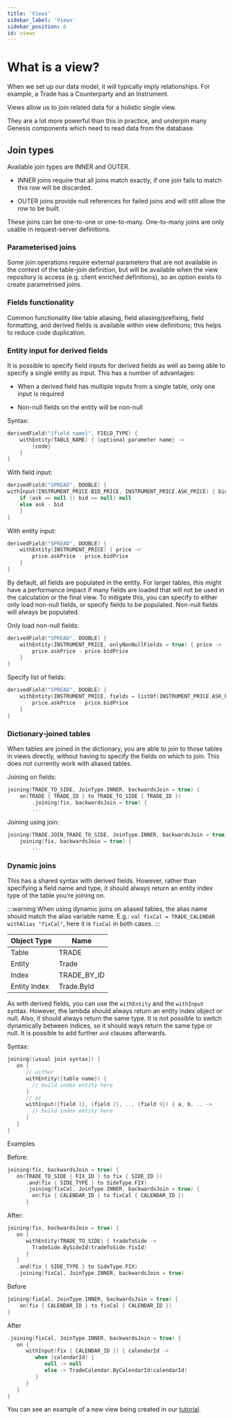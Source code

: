 ```yaml
---
title: 'Views'
sidebar_label: 'Views'
sidebar_position: 6
id: views
---
```


# What is a view?

When we set up our data model, it will typically imply relationships. For example, a Trade has a Counterparty and an Instrument.

Views allow us to join related data for a holistic single view.

They are a lot more powerful than this in practice, and underpin many Genesis components which need to read data from the database.

## Join types
Available join types are INNER and OUTER.

* INNER joins require that all joins match exactly, if one join fails to match this row will be discarded.

* OUTER joins provide null references for failed joins and will still allow the row to be built.

These joins can be one-to-one or one-to-many. One-to-many joins are only usable in request-server definitions.

### Parameterised joins
Some join operations require external parameters that are not available in the context of the table-join definition,
but will be available when the view repository is access (e.g. client enriched definitions), so an option exists to create parametrised joins.

### Fields functionality
Common functionality like table aliasing, field aliasing/prefixing, field formatting, and derived fields is available within view definitions; this helps to reduce code duplication.

### Entity input for derived fields
It is possible to specify field inputs for derived fields as well as being able to specify a single entity as input. This has a number of advantages:

- When a derived field has multiple inputs from a single table, only one input is required

- Non-null fields on the entity will be non-null
   
Syntax:
```kotlin
derivedField("{field name}", FIELD_TYPE) {
    withEntity(TABLE_NAME) { {optional parameter name} ->
        {code}
    }
}
```

With field input:

```kotlin
derivedField("SPREAD", DOUBLE) {
withInput(INSTRUMENT_PRICE.BID_PRICE, INSTRUMENT_PRICE.ASK_PRICE) { bid, ask ->
    if (ask == null || bid == null) null
    else ask - bid
    }
}
```

With entity input:

```kotlin
derivedField("SPREAD", DOUBLE) {
    withEntity(INSTRUMENT_PRICE) { price ->
        price.askPrice - price.bidPrice
    }
}
```
By default, all fields are populated in the entity. For larger tables, this might have a performance impact if many fields are loaded that will not be used in the calculation or the final view. To mitigate this, you can specify to either only load non-null fields, or specify fields to be populated. Non-null fields will always be populated.

Only load non-null fields:

```kotlin
derivedField("SPREAD", DOUBLE) {
    withEntity(INSTRUMENT_PRICE, onlyNonNullFields = true) { price ->
        price.askPrice - price.bidPrice
    }
}
```
Specify list of fields:

```kotlin
derivedField("SPREAD", DOUBLE) {
    withEntity(INSTRUMENT_PRICE, fields = listOf(INSTRUMENT_PRICE.ASK_PRICE, INSTRUMENT_PRICE.BID_PRICE)) { price ->
        price.askPrice - price.bidPrice
    }
}
```
### Dictionary-joined tables
When tables are joined in the dictionary, you are able to join to those tables in views directly, without having to specify the fields on which to join. This does not currently work with aliased tables.

Joining on fields:

```kotlin
joining(TRADE_TO_SIDE, JoinType.INNER, backwardsJoin = true) {
    on(TRADE { TRADE_ID } to TRADE_TO_SIDE { TRADE_ID })
        .joining(fix, backwardsJoin = true) {
        ...
```
Joining using join:

```kotlin
joining(TRADE.JOIN_TRADE_TO_SIDE, JoinType.INNER, backwardsJoin = true) {
    joining(fix, backwardsJoin = true) {
        ...
```

### Dynamic joins
This has a shared syntax with derived fields. However, rather than specifying a field name and type, it should always return an entity index type of the table you’re joining on.

:::warning
When using dynamic joins on aliased tables, the alias name should match the alias variable name. E.g.: ```val fixCal = TRADE_CALENDAR withAlias "fixCal"```, here it is ```fixCal``` in both cases.
:::

| Object Type | Name |
| ----------- | ---- |
|Table | TRADE
|Entity | Trade
| Index | TRADE_BY_ID
| Entity Index | Trade.ById

As with derived fields, you can use the `withEntity` and the `withInput` syntax. However, the lambda should always return an entity index object or null. Also, it should always return the same type. It is not possible to switch dynamically between indices, so it should ways return the same type or null. It is possible to add further `and` clauses afterwards.

Syntax:

```kotlin
joining({usual join syntax}) {
   on {  
      // either
      withEntity({table name}) {
        // build index entity here
      }
      // or
      withInput({field 1}, {field 2}, .., {field 9}) { a, b, .. ->
        // build index entity here
      }
   }
}
```
Examples

Before:

```kotlin
joining(fix, backwardsJoin = true) {
   on(TRADE_TO_SIDE { FIX_ID } to fix { SIDE_ID })
      .and(fix { SIDE_TYPE } to SideType.FIX)
      .joining(fixCal, JoinType.INNER, backwardsJoin = true) {
        on(fix { CALENDAR_ID } to fixCal { CALENDAR_ID })
      }
```
After:

```kotlin
joining(fix, backwardsJoin = true) {
   on {
      withEntity(TRADE_TO_SIDE) { tradeToSide ->
        TradeSide.BySideId(tradeToSide.fixId)
      }
   }
   .and(fix { SIDE_TYPE } to SideType.FIX)
   .joining(fixCal, JoinType.INNER, backwardsJoin = true)
```

Before

```kotlin
joining(fixCal, JoinType.INNER, backwardsJoin = true) {
    on(fix { CALENDAR_ID } to fixCal { CALENDAR_ID })
}
```
After

```kotlin
.joining(fixCal, JoinType.INNER, backwardsJoin = true) {
   on {
      withInput(fix { CALENDAR_ID }) { calendarId ->
         when (calendarId) {
            null -> null
            else -> TradeCalendar.ByCalendarId(calendarId)
         }
      }
   }
}
```
You can see an example of a new view being created in our [tutorial](/tutorials/building-an-application/add-view/).
